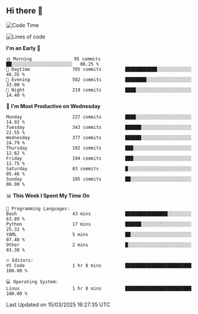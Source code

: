 ## Hi there 👋

<!--
**Wangmerlyn/Wangmerlyn** is a ✨ _special_ ✨ repository because its `README.md` (this file) appears on your GitHub profile.

Here are some ideas to get you started:

- 🔭 I’m currently working on ...
- 🌱 I’m currently learning ...
- 👯 I’m looking to collaborate on ...
- 🤔 I’m looking for help with ...
- 💬 Ask me about ...
- 📫 How to reach me: ...
- 😄 Pronouns: ...
- ⚡ Fun fact: ...
-->
<!--START_SECTION:waka-->
![Code Time](http://img.shields.io/badge/Code%20Time-83%20hrs%2051%20mins-blue)

![Lines of code](https://img.shields.io/badge/From%20Hello%20World%20I%27ve%20Written-8.6%20million%20lines%20of%20code-blue)

**I'm an Early 🐤** 

```text
🌞 Morning                95 commits          ██░░░░░░░░░░░░░░░░░░░░░░░   06.25 % 
🌆 Daytime                705 commits         ████████████░░░░░░░░░░░░░   46.35 % 
🌃 Evening                502 commits         ████████░░░░░░░░░░░░░░░░░   33.00 % 
🌙 Night                  219 commits         ████░░░░░░░░░░░░░░░░░░░░░   14.40 % 
```
📅 **I'm Most Productive on Wednesday** 

```text
Monday                   227 commits         ████░░░░░░░░░░░░░░░░░░░░░   14.92 % 
Tuesday                  343 commits         ██████░░░░░░░░░░░░░░░░░░░   22.55 % 
Wednesday                377 commits         ██████░░░░░░░░░░░░░░░░░░░   24.79 % 
Thursday                 192 commits         ███░░░░░░░░░░░░░░░░░░░░░░   12.62 % 
Friday                   194 commits         ███░░░░░░░░░░░░░░░░░░░░░░   12.75 % 
Saturday                 83 commits          █░░░░░░░░░░░░░░░░░░░░░░░░   05.46 % 
Sunday                   105 commits         ██░░░░░░░░░░░░░░░░░░░░░░░   06.90 % 
```


📊 **This Week I Spent My Time On** 

```text
💬 Programming Languages: 
Bash                     43 mins             ████████████████░░░░░░░░░   63.89 % 
Python                   17 mins             ██████░░░░░░░░░░░░░░░░░░░   25.32 % 
YAML                     5 mins              ██░░░░░░░░░░░░░░░░░░░░░░░   07.40 % 
Other                    2 mins              █░░░░░░░░░░░░░░░░░░░░░░░░   03.38 % 

🔥 Editors: 
VS Code                  1 hr 8 mins         █████████████████████████   100.00 % 

💻 Operating System: 
Linux                    1 hr 8 mins         █████████████████████████   100.00 % 
```


 Last Updated on 15/03/2025 16:27:35 UTC
<!--END_SECTION:waka-->
